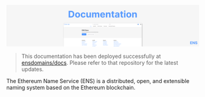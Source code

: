 [![readme](./.github/readme.png)](https://alpha-docs.ens.domains/?ref=github-banner)

> This documentation has been deployed successfully at [ensdomains/docs](https://github.com/ensdomains/docs).
> Please refer to that repository for the latest updates.

The Ethereum Name Service (ENS) is a distributed, open, and extensible naming system based on the Ethereum blockchain.
